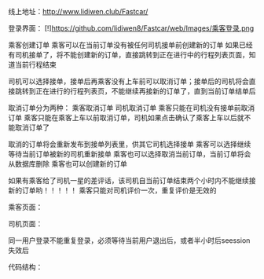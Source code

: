 线上地址：http://www.lidiwen.club/Fastcar/

登录界面：
[!]https://github.com/lidiwen8/Fastcar/web/Images/乘客登录.png 

乘客创建订单
乘客可以在当前订单没有被任何司机接单前创建新的订单
如果已经有司机接单了，将不能创建新的订单，直接跳转到正在进行中的行程列表页面，知道当前行程结束

司机可以选择接单，接单后再乘客没有上车前可以取消订单；接单后的司机将会直接跳转到正在进行的行程列表页，不能继续再接新的订单了，直到当前订单结单后




取消订单分为两种：
乘客取消订单
司机取消订单
乘客只能在司机没有接单前取消订单
乘客只能在乘客上车以前取消订单，司机如果点击确认了乘客上车以后就不能取消订单了

取消的订单将会重新发布到接单列表里，供其它司机选择接单
乘客可以选择继续等待当前订单被新的司机重新接单
乘客也可以选择取消当前订单，当前订单将会从数据库删除
乘客也可以创建新的订单


如果有乘客给了司机一星的差评话，该司机自当前订单结束两个小时内不能继续接新的订单哟！！！！！
乘客只能对司机评价一次，重复评价是无效的


乘客页面：

司机页面：



同一用户登录不能重复登录，必须等待当前用户退出后，或者半小时后seession失效后

代码结构：


